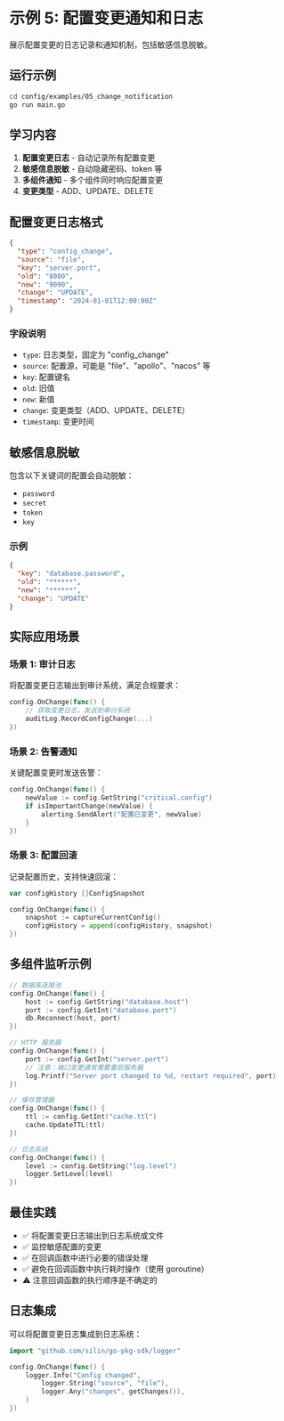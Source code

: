 # 示例 5: 配置变更通知和日志

展示配置变更的日志记录和通知机制，包括敏感信息脱敏。

## 运行示例

```bash
cd config/examples/05_change_notification
go run main.go
```

## 学习内容

1. **配置变更日志** - 自动记录所有配置变更
2. **敏感信息脱敏** - 自动隐藏密码、token 等
3. **多组件通知** - 多个组件同时响应配置变更
4. **变更类型** - ADD、UPDATE、DELETE

## 配置变更日志格式

```json
{
  "type": "config_change",
  "source": "file",
  "key": "server.port",
  "old": "8080",
  "new": "9090",
  "change": "UPDATE",
  "timestamp": "2024-01-01T12:00:00Z"
}
```

### 字段说明

- `type`: 日志类型，固定为 "config_change"
- `source`: 配置源，可能是 "file"、"apollo"、"nacos" 等
- `key`: 配置键名
- `old`: 旧值
- `new`: 新值
- `change`: 变更类型（ADD、UPDATE、DELETE）
- `timestamp`: 变更时间

## 敏感信息脱敏

包含以下关键词的配置会自动脱敏：

- `password`
- `secret`
- `token`
- `key`

### 示例

```json
{
  "key": "database.password",
  "old": "******",
  "new": "******",
  "change": "UPDATE"
}
```

## 实际应用场景

### 场景 1: 审计日志

将配置变更日志输出到审计系统，满足合规要求：

```go
config.OnChange(func() {
    // 获取变更日志，发送到审计系统
    auditLog.RecordConfigChange(...)
})
```

### 场景 2: 告警通知

关键配置变更时发送告警：

```go
config.OnChange(func() {
    newValue := config.GetString("critical.config")
    if isImportantChange(newValue) {
        alerting.SendAlert("配置已变更", newValue)
    }
})
```

### 场景 3: 配置回滚

记录配置历史，支持快速回滚：

```go
var configHistory []ConfigSnapshot

config.OnChange(func() {
    snapshot := captureCurrentConfig()
    configHistory = append(configHistory, snapshot)
})
```

## 多组件监听示例

```go
// 数据库连接池
config.OnChange(func() {
    host := config.GetString("database.host")
    port := config.GetInt("database.port")
    db.Reconnect(host, port)
})

// HTTP 服务器
config.OnChange(func() {
    port := config.GetInt("server.port")
    // 注意：端口变更通常需要重启服务器
    log.Printf("Server port changed to %d, restart required", port)
})

// 缓存管理器
config.OnChange(func() {
    ttl := config.GetInt("cache.ttl")
    cache.UpdateTTL(ttl)
})

// 日志系统
config.OnChange(func() {
    level := config.GetString("log.level")
    logger.SetLevel(level)
})
```

## 最佳实践

- ✅ 将配置变更日志输出到日志系统或文件
- ✅ 监控敏感配置的变更
- ✅ 在回调函数中进行必要的错误处理
- ✅ 避免在回调函数中执行耗时操作（使用 goroutine）
- ⚠️ 注意回调函数的执行顺序是不确定的

## 日志集成

可以将配置变更日志集成到日志系统：

```go
import "github.com/silin/go-pkg-sdk/logger"

config.OnChange(func() {
    logger.Info("Config changed",
        logger.String("source", "file"),
        logger.Any("changes", getChanges()),
    )
})
```

